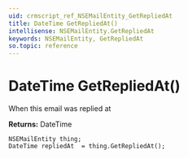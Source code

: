 ```yaml
---
uid: crmscript_ref_NSEMailEntity_GetRepliedAt
title: DateTime GetRepliedAt()
intellisense: NSEMailEntity.GetRepliedAt
keywords: NSEMailEntity, GetRepliedAt
so.topic: reference
---
```


# DateTime GetRepliedAt()

When this email was replied at

**Returns:** DateTime

```crmscript
NSEMailEntity thing;
DateTime repliedAt  = thing.GetRepliedAt();
```

